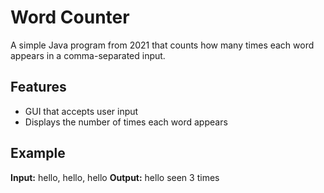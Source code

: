 # Word Counter

A simple Java program from 2021 that counts how many times each word appears in a comma-separated input.

## Features
- GUI that accepts user input
- Displays the number of times each word appears

## Example

**Input:** hello, hello, hello
**Output:**  hello seen 3 times
